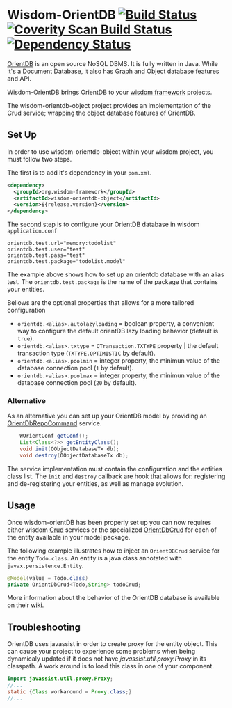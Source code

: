 Wisdom-OrientDB [![Build Status](https://travis-ci.org/wisdom-framework/wisdom-orientdb.svg?branch=master)](https://travis-ci.org/wisdom-framework/wisdom-orientdb) [![Coverity Scan Build Status](https://scan.coverity.com/projects/4843/badge.svg)](https://scan.coverity.com/projects/4843) [![Dependency Status](https://www.versioneye.com/user/projects/551504e6df7e7b09ef00064b/badge.svg?style=flat)](https://www.versioneye.com/user/projects/551504e6df7e7b09ef00064b)
===============

[OrientDB](https://github.com/orientechnologies/orientdb) is an open source NoSQL DBMS. It is fully written in Java. While it's a Document Database, it also has Graph and Object database features and API.

Wisdom-OrientDB brings OrientDB to your [wisdom framework](http://wisdom-framework.org) projects.

The wisdom-orientdb-object project provides an implementation of the Crud service; wrapping the object database features of OrientDB.

## Set Up

In order to use wisdom-orientdb-object within your wisdom project, you must follow two steps.

The first is to add it's dependency in your `pom.xml`.

```xml
<dependency>
  <groupId>org.wisdom-framework</groupId>
  <artifactId>wisdom-orientdb-object</artifactId>
  <version>${release.version}</version>
</dependency>
```

The second step is to configure your OrientDB database in wisdom `application.conf`

```
orientdb.test.url="memory:todolist"
orientdb.test.user="test"
orientdb.test.pass="test"
orientdb.test.package="todolist.model"
```

The example above shows how to set up an orientdb database with an alias test. The `orientdb.test.package` is the name of the package that contains your entities.

Bellows are the optional properties that allows for a more tailored configuration

- `orientdb.<alias>.autolazyloading` = boolean property, a convenient way to configure the default orientDB lazy loading behavior (default is `true`).
- `orientdb.<alias>.txtype` = `OTransaction.TXTYPE` property | the default transaction type (`TXTYPE.OPTIMISTIC` by default). 
- `orientdb.<alias>.poolmin` = integer property, the minimun value of the database connection pool (`1` by default).
- `orientdb.<alias>.poolmax` = integer property, the minimun value of the database connection pool (`20` by default).

### Alternative 

As an alternative you can set up your OrientDB model by providing an [OrientDbRepoCommand](https://github.com/wisdom-framework/wisdom-orientdb/blob/master/wisdom-orientdb-object/src/main/java/org/wisdom/orientdb/object/OrientDbRepoCommand.java) service.  

```Java
    WOrientConf getConf();
    List<Class<?>> getEntityClass();
    void init(OObjectDatabaseTx db);
    void destroy(OObjectDatabaseTx db);
```

The service implementation must contain the configuration and the entities class list. The `init` and `destroy`
 callback are hook that allows for: registering and de-registering your entities, as well as manage evolution. 

## Usage

Once wisdom-orientDB has been properly set up you can now requires either wisdom [Crud](http://wisdom-framework.org/documentation/apidocs/0.6.4/org/wisdom/api/model/Crud.html) services or the specialized [OrientDbCrud](https://github.com/wisdom-framework/wisdom-orientdb/blob/master/wisdom-orientdb-object/src/main/java/org/wisdom/orientdb/object/OrientDbCrud.java) for each of the entity available in your model package.

The following example illustrates how to inject an `OrientDBCrud` service for the entity `Todo.class`. An entity is a java class annotated with `javax.persistence.Entity`.

```java
@Model(value = Todo.class)
private OrientDbCrud<Todo,String> todoCrud;
```

More information about the behavior of the OrientDB database is available on their [wiki](https://github.com/orientechnologies/orientdb/wiki/Object-Database).

## Troubleshooting

OrientDB uses javassist in order to create proxy for the entity object. This can cause your project to experience some problems when being dynamicaly updated if it does not have _javassist.util.proxy.Proxy_ in its classpath. A work around is to load this class in one of your component.

```java
import javassist.util.proxy.Proxy;
//...
static {Class workaround = Proxy.class;}
//...
```
